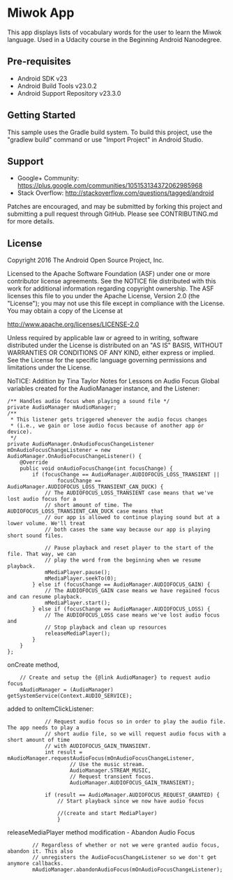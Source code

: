 Miwok App
===================================

This app displays lists of vocabulary words for the user to learn the Miwok language.
Used in a Udacity course in the Beginning Android Nanodegree.

Pre-requisites
--------------

- Android SDK v23
- Android Build Tools v23.0.2
- Android Support Repository v23.3.0

Getting Started
---------------

This sample uses the Gradle build system. To build this project, use the
"gradlew build" command or use "Import Project" in Android Studio.

Support
-------

- Google+ Community: https://plus.google.com/communities/105153134372062985968
- Stack Overflow: http://stackoverflow.com/questions/tagged/android

Patches are encouraged, and may be submitted by forking this project and
submitting a pull request through GitHub. Please see CONTRIBUTING.md for more details.

License
-------

Copyright 2016 The Android Open Source Project, Inc.

Licensed to the Apache Software Foundation (ASF) under one or more contributor
license agreements.  See the NOTICE file distributed with this work for
additional information regarding copyright ownership.  The ASF licenses this
file to you under the Apache License, Version 2.0 (the "License"); you may not
use this file except in compliance with the License.  You may obtain a copy of
the License at

http://www.apache.org/licenses/LICENSE-2.0

Unless required by applicable law or agreed to in writing, software
distributed under the License is distributed on an "AS IS" BASIS, WITHOUT
WARRANTIES OR CONDITIONS OF ANY KIND, either express or implied.  See the
License for the specific language governing permissions and limitations under
the License.

NoTICE: Addition by Tina Taylor 
Notes for Lessons on Audio Focus
Global variables created for the AudioManager instance, and the Listener:


    /** Handles audio focus when playing a sound file */
    private AudioManager mAudioManager;
    /**
     * This listener gets triggered whenever the audio focus changes
     * (i.e., we gain or lose audio focus because of another app or device).
     */
    private AudioManager.OnAudioFocusChangeListener mOnAudioFocusChangeListener = new AudioManager.OnAudioFocusChangeListener() {
        @Override
        public void onAudioFocusChange(int focusChange) {
            if (focusChange == AudioManager.AUDIOFOCUS_LOSS_TRANSIENT ||
                    focusChange == AudioManager.AUDIOFOCUS_LOSS_TRANSIENT_CAN_DUCK) {
                // The AUDIOFOCUS_LOSS_TRANSIENT case means that we've lost audio focus for a
                // short amount of time. The AUDIOFOCUS_LOSS_TRANSIENT_CAN_DUCK case means that
                // our app is allowed to continue playing sound but at a lower volume. We'll treat
                // both cases the same way because our app is playing short sound files.

                // Pause playback and reset player to the start of the file. That way, we can
                // play the word from the beginning when we resume playback.
                mMediaPlayer.pause();
                mMediaPlayer.seekTo(0);
            } else if (focusChange == AudioManager.AUDIOFOCUS_GAIN) {
                // The AUDIOFOCUS_GAIN case means we have regained focus and can resume playback.
                mMediaPlayer.start();
            } else if (focusChange == AudioManager.AUDIOFOCUS_LOSS) {
                // The AUDIOFOCUS_LOSS case means we've lost audio focus and
                // Stop playback and clean up resources
                releaseMediaPlayer();
            }
        }
    };

onCreate method, 

        // Create and setup the {@link AudioManager} to request audio focus
        mAudioManager = (AudioManager) getSystemService(Context.AUDIO_SERVICE);

added to onItemClickListener:

                // Request audio focus so in order to play the audio file. The app needs to play a
                // short audio file, so we will request audio focus with a short amount of time
                // with AUDIOFOCUS_GAIN_TRANSIENT.
                int result = mAudioManager.requestAudioFocus(mOnAudioFocusChangeListener,
                        // Use the music stream.
                        AudioManager.STREAM_MUSIC,
                        // Request transient focus.
                        AudioManager.AUDIOFOCUS_GAIN_TRANSIENT);

                if (result == AudioManager.AUDIOFOCUS_REQUEST_GRANTED) {
                    // Start playback since we now have audio focus
                    
                    //(create and start MediaPlayer)
                    }


releaseMediaPlayer method modification - Abandon Audio Focus


            // Regardless of whether or not we were granted audio focus, abandon it. This also
            // unregisters the AudioFocusChangeListener so we don't get anymore callbacks.
            mAudioManager.abandonAudioFocus(mOnAudioFocusChangeListener);


